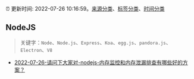 :alarm_clock: 更新时间: 2022-07-26 10:16:59。[来源分类](../README.md)、[标签分类](../TAGS.md)、[时间分类](../TIMELINE.md)

## NodeJS


> 关键字：`Node`、`Node.js`、`Express`、`Koa`、`egg.js`、`pandora.js`、`Electron`、`V8`



- [2022-07-26-请问下大家对-nodejs-内存监控和内存泄漏排查有哪些好的方案？](https://www.v2ex.com/t/868818) 